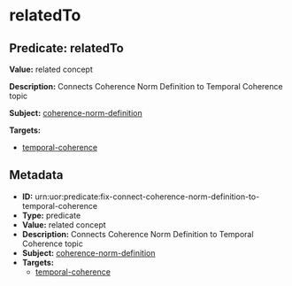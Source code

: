 # relatedTo

## Predicate: relatedTo

**Value:** related concept

**Description:** Connects Coherence Norm Definition to Temporal Coherence topic

**Subject:** [coherence-norm-definition](../Concepts/coherence-norm-definition.md)

**Targets:**

- [temporal-coherence](../Concepts/temporal-coherence.md)

## Metadata

- **ID:** urn:uor:predicate:fix-connect-coherence-norm-definition-to-temporal-coherence
- **Type:** predicate
- **Value:** related concept
- **Description:** Connects Coherence Norm Definition to Temporal Coherence topic
- **Subject:** [coherence-norm-definition](../Concepts/coherence-norm-definition.md)
- **Targets:**
  - [temporal-coherence](../Concepts/temporal-coherence.md)
